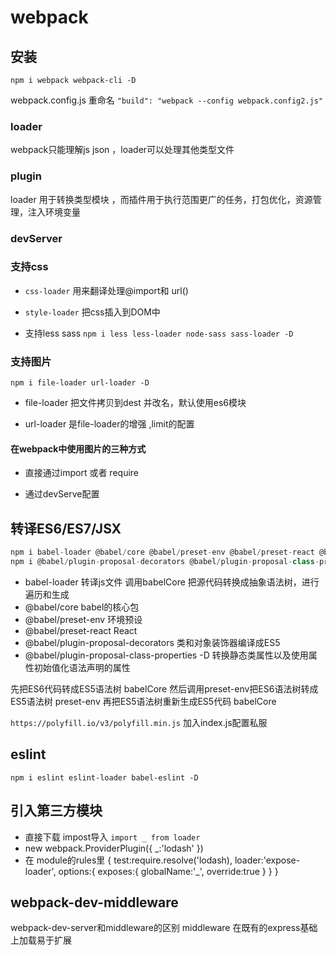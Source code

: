 # webpack

## 安装

`npm i webpack webpack-cli -D`

webpack.config.js 重命名 ` "build": "webpack --config webpack.config2.js" `

### loader

webpack只能理解js json ，loader可以处理其他类型文件

### plugin 

loader 用于转换类型模块 ，而插件用于执行范围更广的任务，打包优化，资源管理，注入环境变量

### devServer

### 支持css

- `css-loader` 用来翻译处理@import和 url()

- `style-loader` 把css插入到DOM中

- 支持less sass `npm i less less-loader node-sass sass-loader -D`

### 支持图片

`npm i file-loader url-loader -D`

- file-loader 把文件拷贝到dest 并改名，默认使用es6模块

- url-loader 是file-loader的增强 ,limit的配置

#### 在webpack中使用图片的三种方式

- 直接通过import 或者 require

- 通过devServe配置

## 转译ES6/ES7/JSX

```js
npm i babel-loader @babel/core @babel/preset-env @babel/preset-react @babel/polyfill -D
npm i @babel/plugin-proposal-decorators @babel/plugin-proposal-class-properties -D
```

- babel-loader 转译js文件 调用babelCore 把源代码转换成抽象语法树，进行遍历和生成
- @babel/core babel的核心包
- @babel/preset-env 环境预设
- @babel/preset-react React
- @babel/plugin-proposal-decorators 类和对象装饰器编译成ES5
- @babel/plugin-proposal-class-properties -D 转换静态类属性以及使用属性初始值化语法声明的属性

先把ES6代码转成ES5语法树 babelCore
然后调用preset-env把ES6语法树转成ES5语法树 preset-env
再把ES5语法树重新生成ES5代码 babelCore

`https://polyfill.io/v3/polyfill.min.js` 加入index.js配置私服

## eslint

`npm i eslint eslint-loader babel-eslint -D` 

## 引入第三方模块 

- 直接下载 impost导入 `import _ from loader`
- new webpack.ProviderPlugin({
  _:'lodash'
})
- 在  module的rules里
  {
    test:require.resolve('lodash),
    loader:'expose-loader',
    options:{
      exposes:{
        globalName:'_',
        override:true
      }
    }
  }

## webpack-dev-middleware

webpack-dev-server和middleware的区别
middleware 在既有的express基础上加载易于扩展